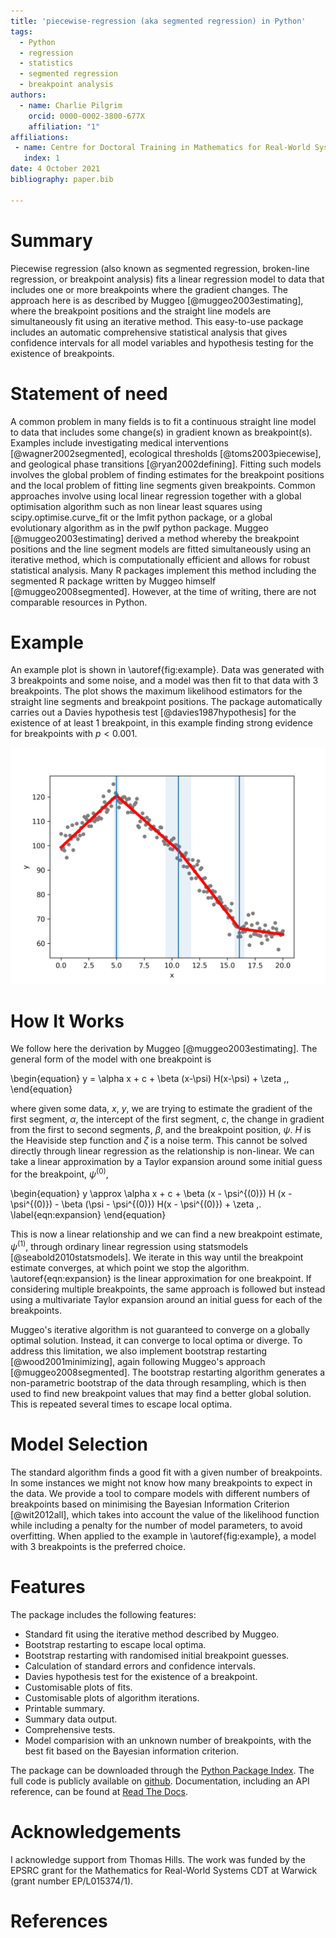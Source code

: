 ```yaml
---
title: 'piecewise-regression (aka segmented regression) in Python'
tags:
  - Python
  - regression
  - statistics
  - segmented regression
  - breakpoint analysis
authors:
  - name: Charlie Pilgrim
    orcid: 0000-0002-3800-677X
    affiliation: "1" 
affiliations:
 - name: Centre for Doctoral Training in Mathematics for Real-World Systems, University of Warwick 
   index: 1
date: 4 October 2021
bibliography: paper.bib

---
```


# Summary

Piecewise regression (also known as segmented regression, broken-line regression, or breakpoint analysis) fits a linear regression model to data that includes one or more breakpoints where the gradient changes. The approach here is as described by Muggeo [@muggeo2003estimating], where the breakpoint positions and the straight line models are simultaneously fit using an iterative method. This easy-to-use package includes an automatic comprehensive statistical analysis that gives confidence intervals for all model variables and hypothesis testing for the existence of breakpoints. 

# Statement of need

A common problem in many fields is to fit a continuous straight line model to data that includes some change(s) in gradient known as breakpoint(s). Examples include investigating medical interventions [@wagner2002segmented], ecological thresholds [@toms2003piecewise], and geological phase transitions [@ryan2002defining]. Fitting such models involves the global problem of finding estimates for the breakpoint positions and the local problem of fitting line segments given breakpoints. Common approaches involve using local linear regression together with a global optimisation algorithm such as non linear least squares using scipy.optimise.curve_fit or the lmfit python package, or a global evolutionary algorithm as in the pwlf python package.  Muggeo [@muggeo2003estimating] derived a method whereby the breakpoint positions and the line segment models are fitted simultaneously using an iterative method, which is computationally efficient and allows for robust statistical analysis. Many R packages implement this method including the segmented R package written by Muggeo himself [@muggeo2008segmented]. However, at the time of writing, there are not comparable resources in Python. 

# Example

An example plot is shown in \autoref{fig:example}. Data was generated with 3 breakpoints and some noise, and a model was then fit to that data with 3 breakpoints. The plot shows the maximum likelihood estimators for the straight line segments and breakpoint positions. The package automatically carries out a Davies hypothesis test [@davies1987hypothesis] for the existence of at least 1 breakpoint, in this example finding strong evidence for breakpoints with $p<0.001$.

![An example model fit (red line) to data (grey markers). The estimated breakpoint positions (blue lines) and confidence intervals (shaded blue regions) are shown. The data was generated using a piecewise linear model with a constant level of Gaussian noise, this could represent e.g. observations of some physical process that undergoes a phase transition with noise due to sampling errors. \label{fig:example}](example.png)

# How It Works

We follow here the derivation by Muggeo [@muggeo2003estimating]. The general form of the model with one breakpoint is

\begin{equation}
    y = \alpha x + c + \beta (x-\psi) H(x-\psi) + \zeta \,,
\end{equation}

where given some data, $x$, $y$, we are trying to estimate the gradient of the first segment, $\alpha$, the intercept of the first segment, $c$, the change in gradient from the first to second segments, $\beta$, and the breakpoint position, $\psi$. $H$ is the Heaviside step function and $\zeta$ is a noise term. This cannot be solved directly through linear regression as the relationship is non-linear. We can take a linear approximation by a Taylor expansion around some initial guess for the breakpoint, $\psi^{(0)}$, 

\begin{equation}
    y \approx \alpha x + c + \beta (x - \psi^{(0)}) H (x - \psi^{(0)}) - \beta (\psi - \psi^{(0)}) H(x - \psi^{(0)}) + \zeta \,. \label{eqn:expansion}
\end{equation}


This is now a linear relationship and we can find a new breakpoint estimate, $\psi^{(1)}$, through ordinary linear regression using statsmodels [@seabold2010statsmodels]. We iterate in this way until the breakpoint estimate converges, at which point we stop the algorithm. \autoref{eqn:expansion} is the linear approximation for one breakpoint. If considering multiple breakpoints, the same approach is followed but instead using a multivariate Taylor expansion around an initial guess for each of the breakpoints. 

Muggeo's iterative algorithm is not guaranteed to converge on a globally optimal solution. Instead, it can converge to local optima or diverge. To address this limitation, we also implement bootstrap restarting [@wood2001minimizing], again following Muggeo's approach [@muggeo2008segmented]. The bootstrap restarting algorithm generates a non-parametric bootstrap of the data through resampling, which is then used to find new breakpoint values that may find a better global solution. This is repeated several times to escape local optima.  

# Model Selection

The standard algorithm finds a good fit with a given number of breakpoints. In some instances we might not know how many breakpoints to expect in the data. We provide a tool to compare models with different numbers of breakpoints based on minimising the Bayesian Information Criterion [@wit2012all], which takes into account the value of the likelihood function while including a penalty for the number of model parameters, to avoid overfitting. When applied to the example in \autoref{fig:example}, a model with 3 breakpoints is the preferred choice.

# Features

The package includes the following features:

- Standard fit using the iterative method described by Muggeo.
- Bootstrap restarting to escape local optima.
- Bootstrap restarting with randomised initial breakpoint guesses. 
- Calculation of standard errors and confidence intervals.
- Davies hypothesis test for the existence of a breakpoint. 
- Customisable plots of fits.
- Customisable plots of algorithm iterations.
- Printable summary.
- Summary data output.
- Comprehensive tests.
- Model comparision with an unknown number of breakpoints, with the best fit based on the Bayesian information criterion.  

The package can be downloaded through the [Python Package Index](https://pypi.org/project/piecewise-regression/). The full code is publicly available on [github](https://github.com/chasmani/piecewise-regression). Documentation, including an API reference, can be found at [Read The Docs](https://piecewise-regression.readthedocs.io/en/latest/).

# Acknowledgements

I acknowledge support from Thomas Hills. The work was funded by the EPSRC grant for the Mathematics for Real-World Systems CDT at Warwick (grant number EP/L015374/1).

# References